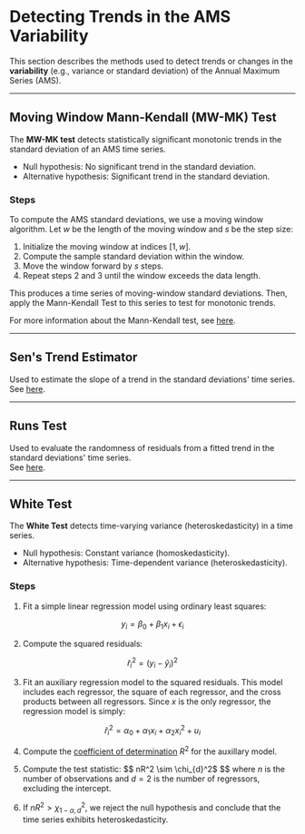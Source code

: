 # Detecting Trends in the AMS Variability

This section describes the methods used to detect trends or changes in the **variability** (e.g., variance or standard deviation) of the Annual Maximum Series (AMS).

---

## Moving Window Mann-Kendall (MW-MK) Test

The **MW-MK test** detects statistically significant monotonic trends in the standard deviation of an AMS time series.

- Null hypothesis: No significant trend in the standard deviation.
- Alternative hypothesis: Significant trend in the standard deviation.

### Steps
To compute the AMS standard deviations, we use a moving window algorithm. Let $w$ be the length of the moving window and $s$ be the step size:

1. Initialize the moving window at indices $[1, w]$.
2. Compute the sample standard deviation within the window.
3. Move the window forward by $s$ steps.
4. Repeat steps 2 and 3 until the window exceeds the data length.

This produces a time series of moving-window standard deviations. 
Then, apply the Mann-Kendall Test to this series to test for monotonic trends.

For more information about the Mann-Kendall test, see [here](eda-trend-ams-mean.md#mann-kendall-test).

---

## Sen's Trend Estimator 

Used to estimate the slope of a trend in the standard deviations' time series.  
See [here](eda-trend-ams-mean.md#sens-trend-estimator).

---

## Runs Test

Used to evaluate the randomness of residuals from a fitted trend in the standard deviations' time series.  
See [here](eda-trend-ams-mean.md#runs-test).

---

## White Test

The **White Test** detects time-varying variance (heteroskedasticity) in a time series.

- Null hypothesis: Constant variance (homoskedasticity).
- Alternative hypothesis: Time-dependent variance (heteroskedasticity).

### Steps

1. Fit a simple linear regression model using ordinary least squares:

$$y_{i} = \beta_{0} + \beta_{1} x_{i} + \epsilon_{i}$$

2. Compute the squared residuals:

$$
\hat{r}_i^2 = \left(y_i - \hat{y}_i\right)^2
$$

3. Fit an auxiliary regression model to the squared residuals. This model includes each regressor, the square of each regressor, and the cross products between all regressors.
Since $x$ is the only regressor, the regression model is simply:

$$
\hat{r}_i^2 = \alpha_0 + \alpha_1 x_i + \alpha_2 x_i^2 + u_i
$$

4. Compute the [coefficient of determination](https://en.wikipedia.org/wiki/Coefficient_of_determination) $R^2$ for the auxillary model.

5. Compute the test statistic:
$$
nR^2 \sim \chi_{d}^2$
$$
where $n$ is the number of observations and $d = 2$ is the number of regressors, excluding the intercept.

6. If $nR^2 > \chi^2_{1-\alpha, d}$, we reject the null hypothesis and conclude that the time series exhibits heteroskedasticity.
